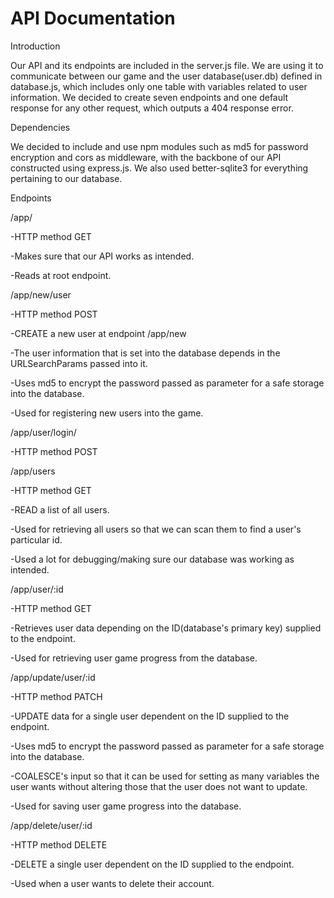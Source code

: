 # API Documentation

Introduction

Our API and its endpoints are included in the server.js file. We are using it to communicate between
our game and the user database(user.db) defined in database.js, which includes only one table with 
variables related to user information. We decided to create seven endpoints and one default response 
for any other request, which outputs a 404 response error.

Dependencies

We decided to include and use npm modules such as md5 for password encryption and cors as middleware,
with the backbone of our API constructed using express.js. We also used better-sqlite3 for everything
pertaining to our database.


Endpoints

/app/

-HTTP method GET

-Makes sure that our API works as intended.

-Reads at root endpoint.

/app/new/user

-HTTP method POST

-CREATE a new user at endpoint /app/new

-The user information that is set into the database depends in the URLSearchParams passed into it.

-Uses md5 to encrypt the password passed as parameter for a safe storage into the database.

-Used for registering new users into the game.

/app/user/login/

-HTTP method POST

/app/users

-HTTP method GET

-READ a list of all users.

-Used for retrieving all users so that we can scan them to find a user's particular id.

-Used a lot for debugging/making sure our database was working as intended.

/app/user/:id

-HTTP method GET

-Retrieves user data depending on the ID(database's primary key) supplied to the endpoint.

-Used for retrieving user game progress from the database.

/app/update/user/:id

-HTTP method PATCH

-UPDATE data for a single user dependent on the ID supplied to the endpoint.

-Uses md5 to encrypt the password passed as parameter for a safe storage into the database.

-COALESCE's input so that it can be used for setting as many variables the user wants without 
altering those that the user does not want to update.

-Used for saving user game progress into the database.

/app/delete/user/:id

-HTTP method DELETE

-DELETE a single user dependent on the ID supplied to the endpoint.

-Used when a user wants to delete their account.
